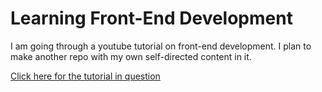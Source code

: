 # Learning Front-End Development

I am going through a youtube tutorial on front-end development. I plan to make another repo with my own self-directed content in it. 

[Click here for the tutorial in question](https://www.youtube.com/playlist?list=PLoYCgNOIyGAB_8_iq1cL8MVeun7cB6eNc)